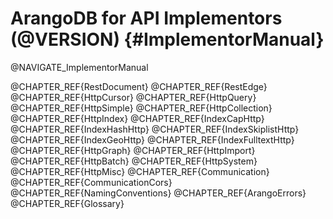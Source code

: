 ArangoDB for API Implementors (@VERSION) {#ImplementorManual}
=============================================================

@NAVIGATE_ImplementorManual

@CHAPTER_REF{RestDocument}
@CHAPTER_REF{RestEdge}
@CHAPTER_REF{HttpCursor}
@CHAPTER_REF{HttpQuery}
@CHAPTER_REF{HttpSimple}
@CHAPTER_REF{HttpCollection}
@CHAPTER_REF{HttpIndex}
@CHAPTER_REF{IndexCapHttp}
@CHAPTER_REF{IndexHashHttp}
@CHAPTER_REF{IndexSkiplistHttp}
@CHAPTER_REF{IndexGeoHttp}
@CHAPTER_REF{IndexFulltextHttp}
@CHAPTER_REF{HttpGraph}
@CHAPTER_REF{HttpImport}
@CHAPTER_REF{HttpBatch}
@CHAPTER_REF{HttpSystem}
@CHAPTER_REF{HttpMisc}
@CHAPTER_REF{Communication}
@CHAPTER_REF{CommunicationCors}
@CHAPTER_REF{NamingConventions}
@CHAPTER_REF{ArangoErrors}
@CHAPTER_REF{Glossary}

